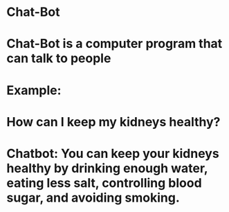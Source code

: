 # Chat-Bot  
# Chat-Bot is a computer program that can talk to people
# Example:
 # How can I keep my kidneys healthy?
# Chatbot: You can keep your kidneys healthy by drinking enough water, eating less salt, controlling blood sugar, and avoiding smoking.
